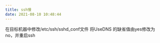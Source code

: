 ```yaml
---
title: ssh慢
date: 2021-08-10 10:48:44
---
```


在目标机器中修改/etc/ssh/sshd_conf文件
将UseDNS 的缺省值由yes修改为no，并重启ssh